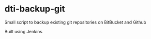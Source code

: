 # dti-backup-git
Small script to backup existing git repositories on BitBucket and Github

Built using Jenkins.
